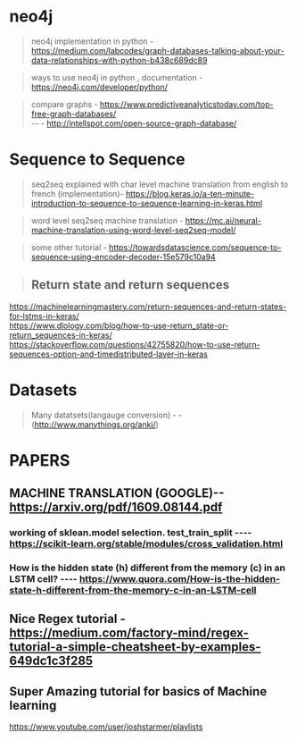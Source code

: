 # neo4j
>neo4j implementation in python - https://medium.com/labcodes/graph-databases-talking-about-your-data-relationships-with-python-b438c689dc89

>ways to use neo4j in python , documentation - https://neo4j.com/developer/python/

> compare graphs - https://www.predictiveanalyticstoday.com/top-free-graph-databases/  
 -- - http://intellspot.com/open-source-graph-database/



# Sequence to Sequence
>seq2seq explained with char level machine translation from english to french (implementation)- https://blog.keras.io/a-ten-minute-introduction-to-sequence-to-sequence-learning-in-keras.html

>word level seq2seq machine translation - https://mc.ai/neural-machine-translation-using-word-level-seq2seq-model/  

>some other  tutorial  - https://towardsdatascience.com/sequence-to-sequence-using-encoder-decoder-15e579c10a94

>## Return state and return sequences 
https://machinelearningmastery.com/return-sequences-and-return-states-for-lstms-in-keras/  
https://www.dlology.com/blog/how-to-use-return_state-or-return_sequences-in-keras/  
https://stackoverflow.com/questions/42755820/how-to-use-return-sequences-option-and-timedistributed-layer-in-keras


# Datasets

>Many datatsets(langauge conversion) - - (http://www.manythings.org/anki/)


# PAPERS
## MACHINE TRANSLATION (GOOGLE)--https://arxiv.org/pdf/1609.08144.pdf 


### working of sklean.model selection. test_train_split  ---- https://scikit-learn.org/stable/modules/cross_validation.html


### How is the hidden state (h) different from the memory (c) in an LSTM cell? ---- https://www.quora.com/How-is-the-hidden-state-h-different-from-the-memory-c-in-an-LSTM-cell


## Nice Regex tutorial - https://medium.com/factory-mind/regex-tutorial-a-simple-cheatsheet-by-examples-649dc1c3f285



## Super Amazing tutorial for basics of Machine learning 
https://www.youtube.com/user/joshstarmer/playlists
